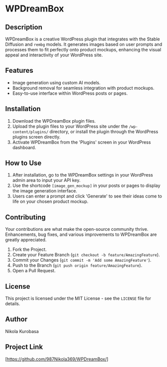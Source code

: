 # WPDreamBox

## Description
WPDreamBox is a creative WordPress plugin that integrates with the Stable Diffusion and `rembg` models. It generates images based on user prompts and processes them to fit perfectly onto product mockups, enhancing the visual appeal and interactivity of your WordPress site.

## Features
- Image generation using custom AI models.
- Background removal for seamless integration with product mockups.
- Easy-to-use interface within WordPress posts or pages.

## Installation
1. Download the WPDreamBox plugin files.
2. Upload the plugin files to your WordPress site under the `/wp-content/plugins/` directory, or install the plugin through the WordPress plugins screen directly.
3. Activate WPDreamBox from the 'Plugins' screen in your WordPress dashboard.

## How to Use
1. After installation, go to the WPDreamBox settings in your WordPress admin area to input your API key.
2. Use the shortcode `[image_gen_mockup]` in your posts or pages to display the image generation interface.
3. Users can enter a prompt and click 'Generate' to see their ideas come to life on your chosen product mockup.

## Contributing
Your contributions are what make the open-source community thrive. Enhancements, bug fixes, and various improvements to WPDreamBox are greatly appreciated.

1. Fork the Project.
2. Create your Feature Branch (`git checkout -b feature/AmazingFeature`).
3. Commit your Changes (`git commit -m 'Add some AmazingFeature'`).
4. Push to the Branch (`git push origin feature/AmazingFeature`).
5. Open a Pull Request.

## License
This project is licensed under the MIT License - see the `LICENSE` file for details.

## Author
Nikola Kurobasa

## Project Link
[https://github.com/987Nikola369/WPDreamBox/]
